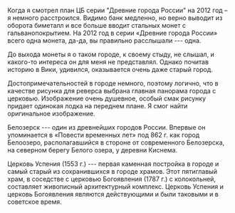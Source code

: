 Когда я смотрел план ЦБ серии "Древние города России" на 2012 год  – я немного расстроился. Видимо банк медленно, но верно выводит из оборота
биметалл и все больше вводит стальных монет с гальванопокрытием. На 2012 год в серии «Древние города России» всего одна монета, да-да, вы правильно расслышали --- одна.

До выхода монеты я о таком городе, к своему стыду, не слышал, и какого-то интереса он для меня не представлял. Однако почитав историю в Вики, удивился, оказывается очень даже старый город.

Достопримечательностей в городе немного, поэтому логично, что в качестве рисунка для реверса выбрана главная панорама города с церковью. Изображение очень душевное, особый смак рисунку придает одинокая лодка на переднем плане. Я смог найти оригинальное изображение.

Белозерск --- один из древнейших городов России. Впервые он упоминается в «Повести временных лет» под 862 г. как город Белоозеро, располагавшийся в стороне от современного Белозерска, на северном берегу Белого озера, у деревни Киснема.

Церковь Успения (1553 г.) --- первая каменная постройка в городе и самый старый из сохранившихся в городе храмов. Этот пятиглавый храм, в соседстве с церковью Богоявления (1787 г.) с колокольней, составляет живописный архитектурный комплекс. Церковь Успения и церковь Богоявления являются действующими и были таковыми и в советское время.